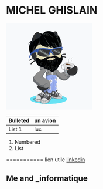 # MICHEL GHISLAIN 


 ![Image](cat.png)  

| Bulleted | un avion |
| -------- | -------- |
| List 1 | luc |

1. Numbered 
2. List

===========
lien utile [linkedin](https://www.linkedin.com/in/ghislain-michel-31b024153/)
## Me and _informatique 


